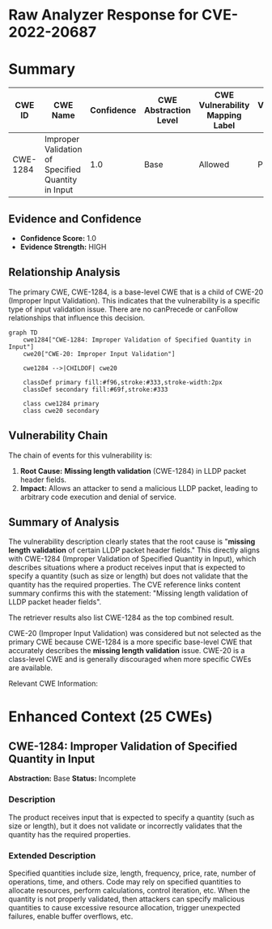 # Raw Analyzer Response for CVE-2022-20687

# Summary
| CWE ID | CWE Name | Confidence | CWE Abstraction Level | CWE Vulnerability Mapping Label | CWE-Vulnerability Mapping Notes |
|---|---|---|---|---|---|
| CWE-1284 | Improper Validation of Specified Quantity in Input | 1.0 | Base | Allowed | Primary CWE |

## Evidence and Confidence

*   **Confidence Score:** 1.0
*   **Evidence Strength:** HIGH

## Relationship Analysis
The primary CWE, CWE-1284, is a base-level CWE that is a child of CWE-20 (Improper Input Validation). This indicates that the vulnerability is a specific type of input validation issue. There are no canPrecede or canFollow relationships that influence this decision.

```mermaid
graph TD
    cwe1284["CWE-1284: Improper Validation of Specified Quantity in Input"]
    cwe20["CWE-20: Improper Input Validation"]
    
    cwe1284 -->|CHILDOF| cwe20
    
    classDef primary fill:#f96,stroke:#333,stroke-width:2px
    classDef secondary fill:#69f,stroke:#333
    
    class cwe1284 primary
    class cwe20 secondary
```

## Vulnerability Chain
The chain of events for this vulnerability is:
1.  **Root Cause:** **Missing length validation** (CWE-1284) in LLDP packet header fields.
2.  **Impact:** Allows an attacker to send a malicious LLDP packet, leading to arbitrary code execution and denial of service.

## Summary of Analysis
The vulnerability description clearly states that the root cause is "**missing length validation** of certain LLDP packet header fields." This directly aligns with CWE-1284 (Improper Validation of Specified Quantity in Input), which describes situations where a product receives input that is expected to specify a quantity (such as size or length) but does not validate that the quantity has the required properties. The CVE reference links content summary confirms this with the statement: "Missing length validation of LLDP packet header fields".

The retriever results also list CWE-1284 as the top combined result.

CWE-20 (Improper Input Validation) was considered but not selected as the primary CWE because CWE-1284 is a more specific base-level CWE that accurately describes the **missing length validation** issue. CWE-20 is a class-level CWE and is generally discouraged when more specific CWEs are available.

Relevant CWE Information:

# Enhanced Context (25 CWEs)

## CWE-1284: Improper Validation of Specified Quantity in Input
**Abstraction:** Base
**Status:** Incomplete

### Description
The product receives input that is expected to specify a quantity (such as size or length), but it does not validate or incorrectly validates that the quantity has the required properties.

### Extended Description


Specified quantities include size, length, frequency, price, rate, number of operations, time, and others. Code may rely on specified quantities to allocate resources, perform calculations, control iteration, etc. When the quantity is not properly validated, then attackers can specify malicious quantities to cause excessive resource allocation, trigger unexpected failures, enable buffer overflows, etc.